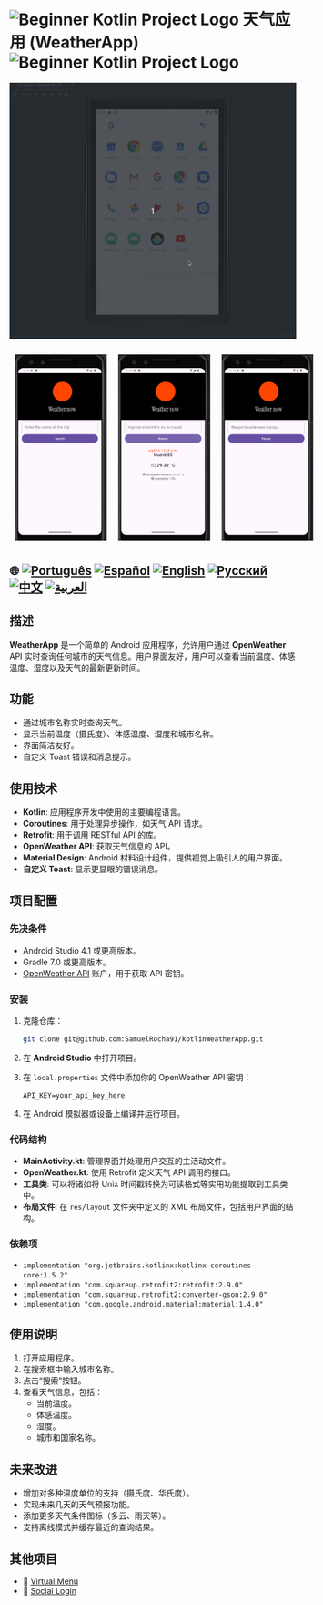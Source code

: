 # <img src="https://italiancoders.it/wp-content/uploads/2018/01/kotlin_250x250.png" alt="Beginner Kotlin Project Logo" width="52" height="30" /> 天气应用 (WeatherApp) <img src="https://italiancoders.it/wp-content/uploads/2018/01/kotlin_250x250.png" alt="Beginner Kotlin Project Logo" width="52" height="30" />

![WeatherApp](./app/src/main/weather.gif)

<div style="display: flex; justify-content: space-around;">
  <img src="./app/src/main/res/drawable/english.png" alt="english version app" style="width:32%; height: auto; margin:10px;" />
  <img src="./app/src/main/res/drawable/spanish.png" alt="spanish version app" style="width:32%; height: auto; margin:10px;" />
  <img src="./app/src/main/res/drawable/ru.png" alt="russian version app" style="width:32%; height: auto; margin:10px;" />
</div>

## 🌐 [![Português](https://img.shields.io/badge/Português-green)](https://github.com/SamuelRocha91/kotlinWeatherApp/blob/main/README.md) [![Español](https://img.shields.io/badge/Español-yellow)](https://github.com/SamuelRocha91/kotlinWeatherApp/blob/main/README_es.md) [![English](https://img.shields.io/badge/English-blue)](https://github.com/SamuelRocha91/kotlinWeatherApp/blob/main/README_en.md) [![Русский](https://img.shields.io/badge/Русский-lightgrey)](https://github.com/SamuelRocha91/kotlinWeatherApp/blob/main/README_ru.md) [![中文](https://img.shields.io/badge/中文-red)](https://github.com/SamuelRocha91/kotlinVirtualMenu) [![العربية](https://img.shields.io/badge/العربية-orange)](https://github.com/SamuelRocha91/kotlinWeatherApp/blob/main/README_ar.md)

## 描述

**WeatherApp** 是一个简单的 Android 应用程序，允许用户通过 **OpenWeather** API 实时查询任何城市的天气信息。用户界面友好，用户可以查看当前温度、体感温度、湿度以及天气的最新更新时间。

## 功能

- 通过城市名称实时查询天气。
- 显示当前温度（摄氏度）、体感温度、湿度和城市名称。
- 界面简洁友好。
- 自定义 Toast 错误和消息提示。

## 使用技术

- **Kotlin**: 应用程序开发中使用的主要编程语言。
- **Coroutines**: 用于处理异步操作，如天气 API 请求。
- **Retrofit**: 用于调用 RESTful API 的库。
- **OpenWeather API**: 获取天气信息的 API。
- **Material Design**: Android 材料设计组件，提供视觉上吸引人的用户界面。
- **自定义 Toast**: 显示更显眼的错误消息。

## 项目配置

### 先决条件

- Android Studio 4.1 或更高版本。
- Gradle 7.0 或更高版本。
- [OpenWeather API](https://openweathermap.org/api) 账户，用于获取 API 密钥。

### 安装

1. 克隆仓库：

   ```bash
   git clone git@github.com:SamuelRocha91/kotlinWeatherApp.git
   ```

2. 在 **Android Studio** 中打开项目。

3. 在 `local.properties` 文件中添加你的 OpenWeather API 密钥：

   ```
   API_KEY=your_api_key_here
   ```

4. 在 Android 模拟器或设备上编译并运行项目。

### 代码结构

- **MainActivity.kt**: 管理界面并处理用户交互的主活动文件。
- **OpenWeather.kt**: 使用 Retrofit 定义天气 API 调用的接口。
- **工具类**: 可以将诸如将 Unix 时间戳转换为可读格式等实用功能提取到工具类中。
- **布局文件**: 在 `res/layout` 文件夹中定义的 XML 布局文件，包括用户界面的结构。

### 依赖项

- `implementation "org.jetbrains.kotlinx:kotlinx-coroutines-core:1.5.2"`
- `implementation "com.squareup.retrofit2:retrofit:2.9.0"`
- `implementation "com.squareup.retrofit2:converter-gson:2.9.0"`
- `implementation "com.google.android.material:material:1.4.0"`

## 使用说明

1. 打开应用程序。
2. 在搜索框中输入城市名称。
3. 点击“搜索”按钮。
4. 查看天气信息，包括：
    - 当前温度。
    - 体感温度。
    - 湿度。
    - 城市和国家名称。

## 未来改进

- 增加对多种温度单位的支持（摄氏度、华氏度）。
- 实现未来几天的天气预报功能。
- 添加更多天气条件图标（多云、雨天等）。
- 支持离线模式并缓存最近的查询结果。

## 其他项目

- 📜 [Virtual Menu](https://github.com/SamuelRocha91/kotlinVirtualMenu/blob/main/README_ch.md)
- 👤 [Social Login](https://github.com/SamuelRocha91/kotlinLoginSocial/blob/main/README_ch.md)
